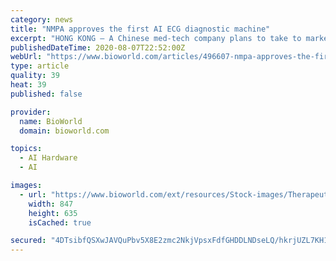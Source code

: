 ```yaml
---
category: news
title: "NMPA approves the first AI ECG diagnostic machine"
excerpt: "HONG KONG ‒ A Chinese med-tech company plans to take to market what it claims is the first electrocardiography (ECG) diagnostic machine powered by AI, but as it moves to markets beyond China, it could face significant competition."
publishedDateTime: 2020-08-07T22:52:00Z
webUrl: "https://www.bioworld.com/articles/496607-nmpa-approves-the-first-ai-ecg-diagnostic-machine"
type: article
quality: 39
heat: 39
published: false

provider:
  name: BioWorld
  domain: bioworld.com

topics:
  - AI Hardware
  - AI

images:
  - url: "https://www.bioworld.com/ext/resources/Stock-images/Therapeutic-topics/Cardiovascular/Heart.png?height=635&t=1572451987&width=1200"
    width: 847
    height: 635
    isCached: true

secured: "4DTsibfQSXwJAVQuPbv5X8E2zmc2NkjVpsxFdfGHDDLNDseLQ/hkrjUZL7KH1Q+IwuSWtb+5Qq0SjM/T7EjcBp2U6b9fZ9NA34TF/CcHCXbbmHCoJWcKAVU6C4W++qDXKc/lTphyk3WDlBf0EaRs3UEEa2LOK+KZ2fQFbeLmu8s6tfYydg4RwNw88YW5RP8phmvsKrYdbuUFwGf2gfz6m42a+uBtZq7KLL+hgiIRxZPpOlw2gTdvY4kqZO2WYlnppGstyR4aL8R2JwOWG9GuDLnhq5p0QlNlyzWsY2NNc8OMCusrcgZlhOBsE/fF9mxXuocmalwIScsCXRsEgYEI1w==;HYZQrWTLilUFVD6JSbk2cQ=="
---
```


